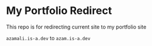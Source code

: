 # My Portfolio Redirect 

This repo is for redirecting current site to my portfolio site

`azamali.is-a.dev` to `azam.is-a.dev`
